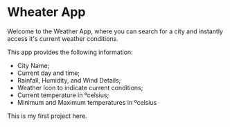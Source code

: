 # Wheater App

Welcome to the Weather App, where you can search for a city and instantly access it's current weather conditions. 

This app provides the following information:

- City Name;
- Current day and time;
- Rainfall, Humidity, and Wind Details;
- Weather Icon to indicate current conditions;
- Current temperature in ºcelsius;
- Minimum and Maximum temperatures in ºcelsius



This is my first project here.
